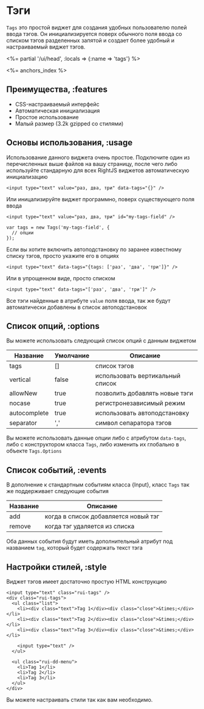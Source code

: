 # Тэги

`Tags` это простой виджет для создания удобных пользователю полей ввода тэгов.
Он инициализируется поверх обычного поля ввода со списком тэгов разделенных
запятой и создает более удобный и настраиваемый виджет тэгов.

<%= partial '/ui/head', :locals => {:name => 'tags'} %>

<%= anchors_index %>

## Преимущества, :features

* CSS-настраиваемый интерфейс
* Автоматическая инициализация
* Простое использование
* Малый размер (3.2k gzipped со стилями)


## Основы использования, :usage

Использование данного виджета очень простое. Подключите один из перечисленных
выше файлов на вашу страницу, после чего либо используйте стандарную для всех
RightJS виджетов автоматическую инициализацию

    <input type="text" value="раз, два, три" data-tags="{}" />

Или иницализируйте виджет программно, поверх существующего поля ввода

    <input type="text" value="раз, два, три" id="my-tags-field" />

    var tags = new Tags('my-tags-field', {
      // опции
    });

Если вы хотите включить автоподстановку по заранее известному списку тэгов,
просто укажите его в опциях

    <input type="text" data-tags="{tags: ['раз', 'два', 'три']}" />

Или в упрощенном виде, просто списком

    <input type="text" data-tags="['раз', 'два', 'три']" />

Все тэги найденные в атрибуте `value` поля ввода, так же будут автоматически
добавлены в список автоподстановок


## Список опций, :options

Вы можете использовать следующий список опций с данным виджетом

Название     | Умолчание | Описание
-------------|---------|------------------------------------------
tags         | \[\]    | список тэгов
vertical     | false   | использовать вертикальный список
allowNew     | true    | позволить добавлять новые тэги
nocase       | true    | регистронезависимый режим
autocomplete | true    | использовать автоподстановку
separator    | ','     | символ сепаратора тэгов

Вы можете использовать данные опции либо с атрибутом `data-tags`, либо с
конструктором класса `Tags`, либо изменить их глобально в объекте
`Tags.Options`


## Список событий, :events

В дополнение к стандартным событиям класса {Input}, класс `Tags` так же
поддерживает следующие события

Название | Описание
-------|-------------------------------------------------------
add    | когда в список добавляется новый тэг
remove | когда тэг удаляется из списка

Оба данных события будут иметь дополнительный атрибут под названием `tag`,
который будет содержать текст тэга


## Настройки стилей, :style

Виджет тэгов имеет достаточно простую HTML конструкцию

    <input type="text" class="rui-tags" />
    <div class="rui-tags">
      <ul class="list">
        <li><div class="text">Tag 1</div><div class="close">&times;</div></li>
        <li><div class="text">Tag 2</div><div class="close">&times;</div></li>
        <li><div class="text">Tag 3</div><div class="close">&times;</div></li>

        <input type="text" />
      </ul>

      <ul class="rui-dd-menu">
        <li>Tag 1</li>
        <li>Tag 2</li>
        <li>Tag 3</li>
      </ul>
    </div>

Вы можете настраивать стили так как вам необходимо.

